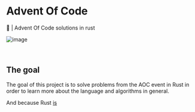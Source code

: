 # Advent Of Code

🎄 | Advent Of Code solutions in rust 
<br>

![image](https://user-images.githubusercontent.com/72028266/206498969-bd9b82af-3a67-4475-80c8-88c64592ac13.png)

<br>

## The goal

The goal of this project is to solve problems from the AOC event in Rust in order to learn more about the language and algorithms in general.

And because Rust [is](https://youtu.be/Z0GX2mTUtfo?t=2)
